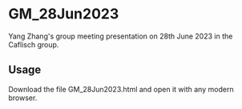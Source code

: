 # GM_28Jun2023
Yang Zhang's group meeting presentation on 28th June 2023 in the Caflisch group. 

## Usage
Download the file GM_28Jun2023.html and open it with any modern browser. 
